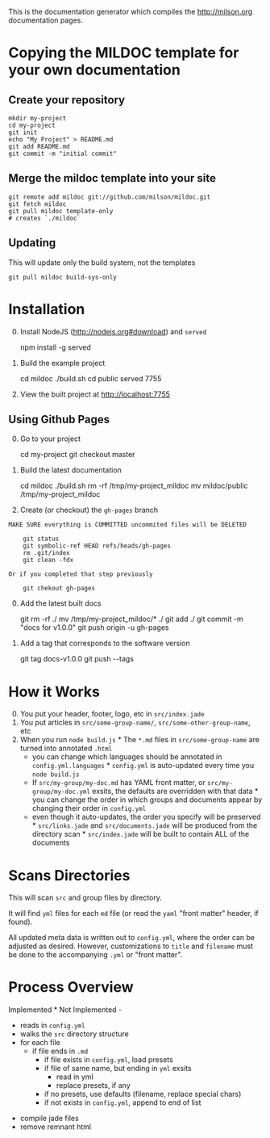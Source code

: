 This is the documentation generator which compiles the <http://milson.org> documentation pages.

Copying the MILDOC template for your own documentation
===

Create your repository
---

    mkdir my-project
    cd my-project
    git init
    echo "My Project" > README.md
    git add README.md
    git commit -m "initial commit"

Merge the mildoc template into your site
---

    git remote add mildoc git://github.com/milson/mildoc.git
    git fetch mildoc
    git pull mildoc template-only
    # creates `./mildoc`

Updating
---

This will update only the build system, not the templates

    git pull mildoc build-sys-only

Installation
===

  0. Install NodeJS (<http://nodejs.org#download>) and `served`

        npm install -g served

  0. Build the example project

        cd mildoc
        ./build.sh
        cd public
        served 7755

  0. View the built project at <http://localhost:7755>

Using Github Pages
---

  0. Go to your project

        cd my-project
        git checkout master
        
  0. Build the latest documentation

        cd mildoc
        ./build.sh
        rm -rf /tmp/my-project_mildoc
        mv mildoc/public /tmp/my-project_mildoc

  0. Create (or checkout) the `gh-pages` branch

    MAKE SURE everything is COMMITTED uncommited files will be DELETED

        git status
        git symbolic-ref HEAD refs/heads/gh-pages
        rm .git/index
        git clean -fdx
        
    Or if you completed that step previously
    
        git chekout gh-pages

  0. Add the latest built docs

        git rm -rf ./
        mv /tmp/my-project_mildoc/* ./
        git add ./
        git commit -m "docs for v1.0.0"
        git push origin -u gh-pages

  0. Add a tag that corresponds to the software version

        git tag docs-v1.0.0
        git push --tags


How it Works
===

  0. You put your header, footer, logo, etc in `src/index.jade` 
  0. You put articles in `src/some-group-name/`, `src/some-other-group-name`, etc
  0. When you run `node build.js`
    * The `*.md` files in `src/some-group-name` are turned into annotated `.html`
      * you can change which languages should be annotated in `config.yml.languages`
    * `config.yml` is auto-updated every time you `node build.js`
      * If `src/my-group/my-doc.md` has YAML front matter, or `src/my-group/my-doc.yml` exsits, the defaults are overridden with that data
    * you can change the order in which groups and documents appear by changing their order in `config.yml`
      * even though it auto-updates, the order you specify will be preserved
    * `src/links.jade` and `src/documents.jade` will be produced from the directory scan
    * `src/index.jade` will be built to contain ALL of the documents

Scans Directories
===

This will scan `src` and group files by directory.

It will find `yml` files for each `md` file (or read the `yaml` "front matter" header, if found).

All updated meta data is written out to `config.yml`, where the order can be adjusted as desired.
However, customizations to `title` and `filename` must be done to the accompanying `.yml` or "front matter".

Process Overview
===

Implemented *
Not Implemented -

  * reads in `config.yml`
  * walks the `src` directory structure
  * for each file
    * if file ends in `.md`
      * if file exists in `config.yml`, load presets
      * if file of same name, but ending in `yml` exsits
        * read in yml
        * replace presets, if any
      * if no presets, use defaults (filename, replace special chars)
      * if not exists in `config.yml`, append to end of list
  - compile jade files
  - remove remnant html
